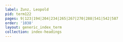 ```yaml
---
label: Zunz, Leopold
pid: term122
pages: 9|123|194|204|234|265|267|270|288|541|542|587
order: '1038'
layout: generic_index_term
collection: index-headings
---
```

